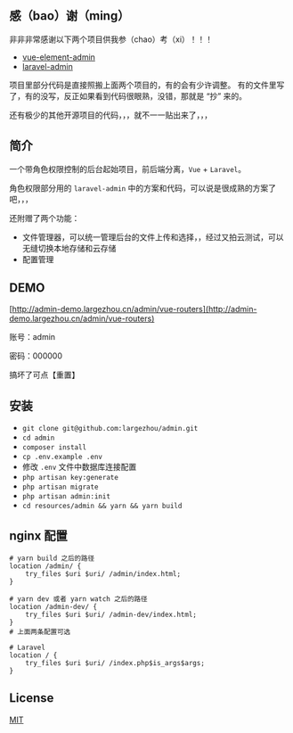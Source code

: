 ## 感（bao）谢（ming）

非非非常感谢以下两个项目供我参（chao）考（xi）！！！

- [vue-element-admin](https://github.com/PanJiaChen/vue-element-admin)
- [laravel-admin](https://github.com/z-song/laravel-admin)

项目里部分代码是直接照搬上面两个项目的，有的会有少许调整。
有的文件里写了，有的没写，反正如果看到代码很眼熟，没错，那就是 “抄” 来的。

还有极少的其他开源项目的代码，，，就不一一贴出来了，，，

## 简介

一个带角色权限控制的后台起始项目，前后端分离，`Vue` + `Laravel`。

角色权限部分用的 `laravel-admin` 中的方案和代码，可以说是很成熟的方案了吧，，，

还附赠了两个功能：

- 文件管理器，可以统一管理后台的文件上传和选择，，经过又拍云测试，可以无缝切换本地存储和云存储
- 配置管理

## DEMO

[http://admin-demo.largezhou.cn/admin/vue-routers](http://admin-demo.largezhou.cn/admin/vue-routers)

账号：admin

密码：000000

搞坏了可点【重置】

## 安装

- `git clone git@github.com:largezhou/admin.git`
- `cd admin`
- `composer install`
- `cp .env.example .env`
- 修改 `.env` 文件中数据库连接配置
- `php artisan key:generate`
- `php artisan migrate`
- `php artisan admin:init`
- `cd resources/admin && yarn && yarn build`

## nginx 配置

```nginx
# yarn build 之后的路径
location /admin/ {
    try_files $uri $uri/ /admin/index.html;
}

# yarn dev 或者 yarn watch 之后的路径
location /admin-dev/ {
    try_files $uri $uri/ /admin-dev/index.html;
}
# 上面两条配置可选

# Laravel
location / {
    try_files $uri $uri/ /index.php$is_args$args;
}
```

## License
[MIT](LICENSE)
